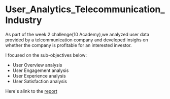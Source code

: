 # User_Analytics_Telecommunication_Industry

As part of the week 2 challenge(10 Academy),we analyzed user data provided by a telcommunication company and developed insighs on whether the company is profitable for an interested investor.

I focused on the sub-objectives below:
* User Overview analysis
* User Engagement analysis
* User Experience analysis
* User Satisfaction analysis

Here's alink to the [report](https://drive.google.com/file/d/1SmiveqP3sRrGEfMurSPMfLv8EdQNIMKP/view)
